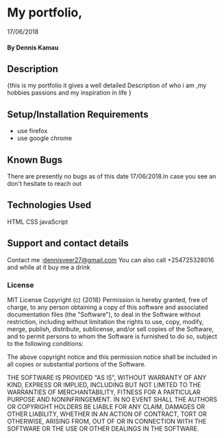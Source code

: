 # My portfolio,
 17/06/2018
#### By Dennis Kamau
## Description
{this is my portfolio it gives a well detailed Description of who i am ,my hobbies passions and my inspiration in life }
## Setup/Installation Requirements
* use firefox
* use google chrome
## Known Bugs
There are presently no bugs as of this date 17/06/2018.In case you see an don't hesitate to reach out
## Technologies Used
HTML
CSS
javaScript
## Support and contact details
Contact me :dennisveer27@gmail.com
You can also call +254725328016 and while at it buy me a drink
### License
MIT License
Copyright (c) {2018}
Permission is hereby granted, free of charge, to any person obtaining a copy of this software and associated documentation files (the "Software"), to deal in the Software without restriction, including without limitation the rights to use, copy, modify, merge, publish, distribute, sublicense, and/or sell copies of the Software, and to permit persons to whom the Software is furnished to do so, subject to the following conditions:

The above copyright notice and this permission notice shall be included in all copies or substantial portions of the Software.

THE SOFTWARE IS PROVIDED "AS IS", WITHOUT WARRANTY OF ANY KIND, EXPRESS OR IMPLIED, INCLUDING BUT NOT LIMITED TO THE WARRANTIES OF MERCHANTABILITY, FITNESS FOR A PARTICULAR PURPOSE AND NONINFRINGEMENT. IN NO EVENT SHALL THE AUTHORS OR COPYRIGHT HOLDERS BE LIABLE FOR ANY CLAIM, DAMAGES OR OTHER LIABILITY, WHETHER IN AN ACTION OF CONTRACT, TORT OR OTHERWISE, ARISING FROM, OUT OF OR IN CONNECTION WITH THE SOFTWARE OR THE USE OR OTHER DEALINGS IN THE SOFTWARE.
